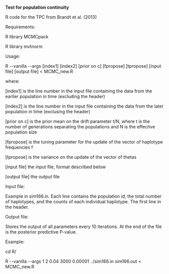**Test for population continuity**

R code for the TPC from Brandt et al. (2013) 

Requirements:

R library MCMCpack

R library mvtnorm

Usage:

R --vanilla --args [index1] [index2] [prior on c] [fpropose] [tpropose] [input file] [output file] < MCMC_new.R

where:

[index1] is the line number in the input file containing the data from the earlier population in time (excluding the header)

[index2] is the line number in the input file containing the data from the later population in time (exclusing the header)

[prior on c] is the prior mean on the drift parameter t/N, where t is the number of generations separating the populations and N is the effective population size

[fpropose] is the tuning parameter for the update of the vector of haplotype frequencies f

[tpropose] is the variance on the update of the vector of thetas

[input file] the input file, format described below

[output file] the output file 



Input file:

Example in sim166.in. Each line contains the population id, the total number of haplotypes, and the counts of each individual haplotype. The first line in the header.



Output file:

Stores the output of all parameters every 10 iterations. At the end of the file is the posterior predictive P-value.



Example:

cd R/

R --vanilla --args  1 2 0.04 3000 0.00001 ../sim166.in sim166.out < MCMC_new.R


